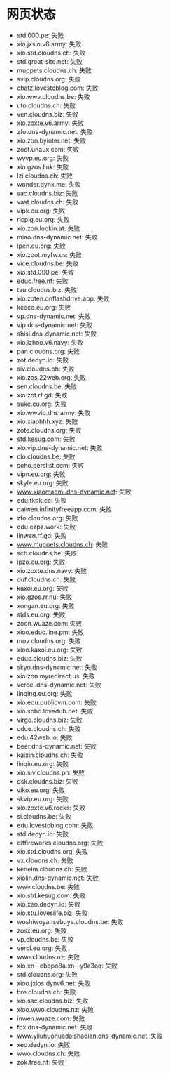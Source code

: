 # 网页状态
- std.000.pe: 失败
- xio.jxsio.v6.army: 失败
- xio.std.cloudns.ch: 失败
- std.great-site.net: 失败
- muppets.cloudns.ch: 失败
- svip.cloudns.org: 失败
- chatz.lovestoblog.com: 失败
- xio.wwv.cloudns.be: 失败
- uto.cloudns.ch: 失败
- ven.cloudns.biz: 失败
- xio.zoxte.v6.army: 失败
- zfo.dns-dynamic.net: 失败
- xio.zon.byinter.net: 失败
- zoot.unaux.com: 失败
- wvvp.eu.org: 失败
- xio.gzos.link: 失败
- lzi.cloudns.ch: 失败
- wonder.dynx.me: 失败
- sac.cloudns.biz: 失败
- vast.cloudns.ch: 失败
- vipk.eu.org: 失败
- ricpig.eu.org: 失败
- xio.zon.lookin.at: 失败
- miao.dns-dynamic.net: 失败
- ipen.eu.org: 失败
- xio.zoot.myfw.us: 失败
- vice.cloudns.be: 失败
- xio.std.000.pe: 失败
- educ.free.nf: 失败
- tau.cloudns.biz: 失败
- xio.zoten.onflashdrive.app: 失败
- kcoco.eu.org: 失败
- vp.dns-dynamic.net: 失败
- vip.dns-dynamic.net: 失败
- shisi.dns-dynamic.net: 失败
- xio.lzhoo.v6.navy: 失败
- pan.cloudns.org: 失败
- zot.dedyn.io: 失败
- siv.cloudns.ph: 失败
- xio.zos.22web.org: 失败
- sen.cloudns.be: 失败
- xio.zot.rf.gd: 失败
- suke.eu.org: 失败
- xio.wwvio.dns.army: 失败
- xio.xiaohhh.xyz: 失败
- zote.cloudns.org: 失败
- std.kesug.com: 失败
- xio.vip.dns-dynamic.net: 失败
- clo.cloudns.be: 失败
- soho.perslist.com: 失败
- vipn.eu.org: 失败
- skyle.eu.org: 失败
- www.xiaomaomi.dns-dynamic.net: 失败
- edu.tkpk.cc: 失败
- daiwen.infinityfreeapp.com: 失败
- zfo.cloudns.org: 失败
- edu.ezpz.work: 失败
- linwen.rf.gd: 失败
- www.muppets.cloudns.ch: 失败
- sch.cloudns.be: 失败
- ipzo.eu.org: 失败
- xio.zoxte.dns.navy: 失败
- duf.cloudns.ch: 失败
- kaxoi.eu.org: 失败
- xio.gzos.rr.nu: 失败
- xongan.eu.org: 失败
- stds.eu.org: 失败
- zoon.wuaze.com: 失败
- xioo.educ.line.pm: 失败
- mov.cloudns.org: 失败
- xioo.kaxoi.eu.org: 失败
- educ.cloudns.biz: 失败
- skyo.dns-dynamic.net: 失败
- xio.zon.myredirect.us: 失败
- vercel.dns-dynamic.net: 失败
- linqing.eu.org: 失败
- xio.edu.publicvm.com: 失败
- xio.soho.lovedub.net: 失败
- virgo.cloudns.biz: 失败
- cdue.cloudns.ch: 失败
- edu.42web.io: 失败
- beer.dns-dynamic.net: 失败
- kaixin.cloudns.ch: 失败
- linqin.eu.org: 失败
- xio.siv.cloudns.ph: 失败
- dsk.cloudns.biz: 失败
- viko.eu.org: 失败
- skvip.eu.org: 失败
- xio.zoxte.v6.rocks: 失败
- si.cloudns.be: 失败
- edu.lovestoblog.com: 失败
- std.dedyn.io: 失败
- diffireworks.cloudns.org: 失败
- xio.std.cloudns.org: 失败
- vx.cloudns.ch: 失败
- kenelm.cloudns.ch: 失败
- xiolin.dns-dynamic.net: 失败
- wwv.cloudns.be: 失败
- xio.std.kesug.com: 失败
- xio.xeo.dedyn.io: 失败
- xio.stu.loveslife.biz: 失败
- woshiwoyansebuya.cloudns.be: 失败
- zosx.eu.org: 失败
- vp.cloudns.be: 失败
- vercl.eu.org: 失败
- wwo.cloudns.nz: 失败
- xio.xn--ebbpo8a.xn--y9a3aq: 失败
- std.cloudns.org: 失败
- xioo.jxios.dynv6.net: 失败
- bre.cloudns.ch: 失败
- xio.sac.cloudns.biz: 失败
- xioo.wwo.cloudns.nz: 失败
- inwen.wuaze.com: 失败
- fox.dns-dynamic.net: 失败
- www.yiluhuohuadaishadian.dns-dynamic.net: 失败
- xeo.dedyn.io: 失败
- wwo.cloudns.ch: 失败
- zok.free.nf: 失败
